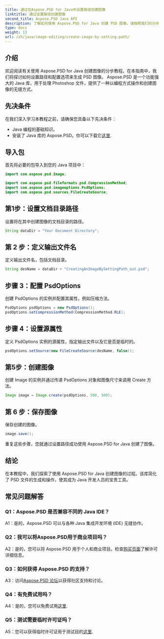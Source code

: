 ```yaml
---
title: 通过在Aspose.PSD for Java中设置路径创建图像
linktitle: 通过设置路径创建图像
second_title: Aspose.PSD Java API
description: 了解如何使用 Aspose.PSD for Java 创建 PSD 图像。请按照我们的分步指南进行无缝图像生成。
type: docs
weight: 13
url: /zh/java/image-editing/create-image-by-setting-path/
---
```

## 介绍

欢迎阅读有关使用 Aspose.PSD for Java 创建图像的分步教程。在本指南中，我们将探讨如何设置路径和配置选项来生成 PSD 图像。 Aspose.PSD 是一个功能强大的 Java 库，用于处理 Photoshop 文件，提供了一种以编程方式操作和创建图像的无缝方式。

## 先决条件

在我们深入学习本教程之前，请确保您具备以下先决条件：

- Java 编程的基础知识。
- 安装了 Java 库的 Aspose.PSD。你可以下载它[这里](https://releases.aspose.com/psd/java/).

## 导入包

首先将必要的包导入到您的 Java 项目中：

```java
import com.aspose.psd.Image;

import com.aspose.psd.fileformats.psd.CompressionMethod;
import com.aspose.psd.imageoptions.PsdOptions;
import com.aspose.psd.sources.FileCreateSource;

```

## 第1步：设置文档目录路径

设置将在其中创建图像的文档目录的路径。

```java
String dataDir = "Your Document Directory";
```

## 第 2 步：定义输出文件名

定义输出文件名，包括文档目录。

```java
String desName = dataDir + "CreatingAnImageBySettingPath_out.psd";
```

## 步骤 3：配置 PsdOptions

创建 PsdOptions 的实例并配置其属性，例如压缩方法。

```java
PsdOptions psdOptions = new PsdOptions();
psdOptions.setCompressionMethod(CompressionMethod.RLE);
```

## 步骤 4：设置源属性

定义 PsdOptions 实例的源属性，指定输出文件以及它是否是临时的。

```java
psdOptions.setSource(new FileCreateSource(desName, false));
```

## 第5步：创建图像

创建 Image 的实例并通过传递 PsdOptions 对象和图像尺寸来调用 Create 方法。

```java
Image image = Image.create(psdOptions, 500, 500);
```

## 第 6 步：保存图像

保存创建的图像。

```java
image.save();
```

重复这些步骤，您就通过设置路径成功使用 Aspose.PSD for Java 创建了图像。

## 结论

在本教程中，我们探索了使用 Aspose.PSD for Java 创建图像的过程。该库简化了 PSD 文件的生成和操作，使其成为 Java 开发人员的宝贵工具。

## 常见问题解答

### Q1：Aspose.PSD 是否兼容不同的 Java IDE？

A1：是的，Aspose.PSD 可以与各种 Java 集成开发环境 (IDE) 无缝协作。

### Q2：我可以将Aspose.PSD用于商业项目吗？

 A2：是的，您可以将 Aspose.PSD 用于个人和商业项目。检查[购买页面](https://purchase.aspose.com/buy)了解许可详细信息。

### Q3：如何获得 Aspose.PSD 的支持？

 A3：访问[Aspose.PSD 论坛](https://forum.aspose.com/c/psd/34)以获得社区支持和讨论。

### Q4：有免费试用吗？

 A4：是的，您可以免费试用[这里](https://releases.aspose.com/).

### Q5：测试需要临时许可证吗？

 A5：您可以获得临时许可证用于测试目的[这里](https://purchase.aspose.com/temporary-license/).
